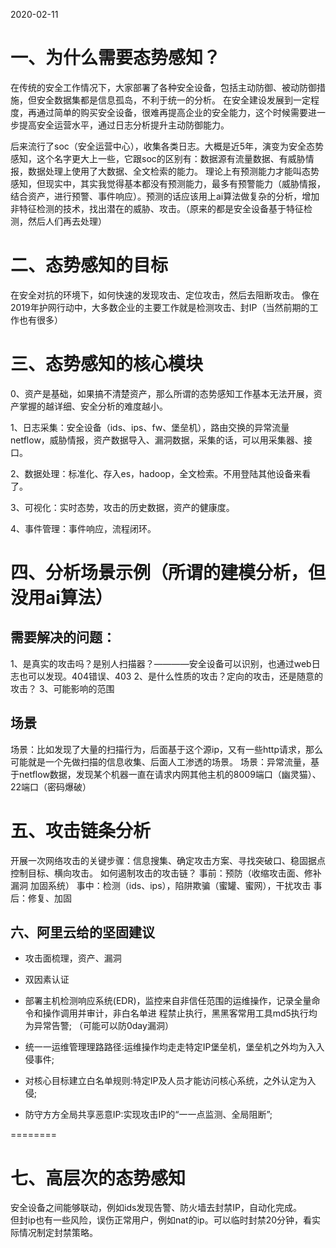 2020-02-11

# 一、为什么需要态势感知？
在传统的安全工作情况下，大家部署了各种安全设备，包括主动防御、被动防御措施，但安全数据集都是信息孤岛，不利于统一的分析。
在安全建设发展到一定程度，再通过简单的购买安全设备，很难再提高企业的安全能力，这个时候需要进一步提高安全运营水平，通过日志分析提升主动防御能力。

后来流行了soc（安全运营中心），收集各类日志。大概是近5年，演变为安全态势感知，这个名字更大上一些，它跟soc的区别有：数据源有流量数据、有威胁情报，数据处理上使用了大数据、全文检索的能力。
理论上有预测能力才能叫态势感知，但现实中，其实我觉得基本都没有预测能力，最多有预警能力（威胁情报，结合资产，进行预警、事件响应）。预测的话应该用上ai算法做复杂的分析，增加非特征检测的技术，找出潜在的威胁、攻击。（原来的都是安全设备基于特征检测，然后人们再去处理）

# 二、态势感知的目标
在安全对抗的环境下，如何快速的发现攻击、定位攻击，然后去阻断攻击。
像在2019年护网行动中，大多数企业的主要工作就是检测攻击、封IP（当然前期的工作也有很多）

# 三、态势感知的核心模块

0、资产是基础，如果搞不清楚资产，那么所谓的态势感知工作基本无法开展，资产掌握的越详细、安全分析的难度越小。

1、日志采集：安全设备（ids、ips、fw、堡垒机），路由交换的异常流量netflow，威胁情报，资产数据导入、漏洞数据，采集的话，可以用采集器、接口。

2、数据处理：标准化、存入es，hadoop，全文检索。不用登陆其他设备来看了。

3、可视化：实时态势，攻击的历史数据，资产的健康度。
 
4、事件管理：事件响应，流程闭环。

# 四、分析场景示例（所谓的建模分析，但没用ai算法）
## 需要解决的问题：
1、是真实的攻击吗？是别人扫描器？————安全设备可以识别，也通过web日志也可以发现。404错误、403
2、是什么性质的攻击？定向的攻击，还是随意的攻击？
3、可能影响的范围
## 场景
场景：比如发现了大量的扫描行为，后面基于这个源ip，又有一些http请求，那么可能就是一个先做扫描的信息收集、后面人工渗透的场景。
场景：异常流量，基于netflow数据，发现某个机器一直在请求内网其他主机的8009端口（幽灵猫）、22端口（密码爆破）

# 五、攻击链条分析

开展一次网络攻击的关键步骤：信息搜集、确定攻击方案、寻找突破口、稳固据点 控制目标、横向攻击。
如何遏制攻击的攻击链？
事前：预防（收缩攻击面、修补漏洞 加固系统）
事中：检测（ids、ips），陷阱欺骗（蜜罐、蜜网），干扰攻击
事后：修复、加固

## 六、阿里云给的坚固建议
* 攻击面梳理，资产、漏洞
* 双因素认证
* 部署主机检测响应系统(EDR)，监控来⾃非信任范围的运维操作，记录全量命令和操作调用并审计，⾮白名单进 程禁止执行，⿊黑客常⽤工具md5执⾏均为异常告警; （可能可以防0day漏洞）

* 统⼀一运维管理理路路径:运维操作均⾛走特定IP堡垒机，堡垒机之外均为⼊入侵事件; 

* 对核⼼目标建⽴白名单规则:特定IP及人员才能访问核⼼系统，之外认定为入侵; 

* 防守⽅方全局共享恶意IP:实现攻击IP的“⼀一点监测、全局阻断”; 

========
# 七、高层次的态势感知
安全设备之间能够联动，例如ids发现告警、防火墙去封禁IP，自动化完成。   
但封ip也有一些风险，误伤正常用户，例如nat的ip。可以临时封禁20分钟，看实际情况制定封禁策略。
